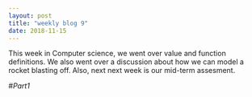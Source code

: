 ```yaml
---
layout: post
title: "weekly blog 9"
date: 2018-11-15
---
```


This week in Computer science, we went over value and function definitions. We also went over a discussion about how we can model a rocket blasting off. Also, next next week is our mid-term assesment.

#_Part1_
